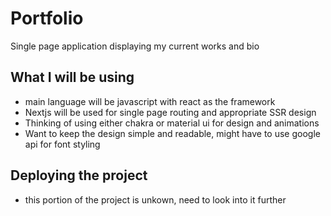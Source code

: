 # Portfolio
Single page application displaying my current works and bio

## What I will be using
- main language will be javascript with react as the framework
- Nextjs will be used for single page routing and appropriate SSR design
- Thinking of using either chakra or material ui for design and animations
- Want to keep the design simple and readable, might have to use google api for font styling


## Deploying the project
- this portion of the project is unkown, need to look into it further

